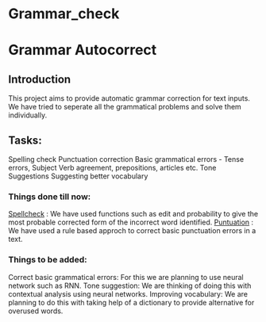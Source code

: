 # Grammar_check
# Grammar Autocorrect
## Introduction 
This project aims to provide automatic grammar correction for text inputs.
We have tried to seperate all the grammatical problems and solve them individually.

## Tasks:
  Spelling check
  Punctuation correction 
  Basic grammatical errors - Tense errors, Subject Verb agreement, prepositions, articles etc.
  Tone Suggestions
  Suggesting better vocabulary

### Things done till now:
   [Spellcheck](https://github.com/dini-5002/Grammar_check/blob/main/Spellcheck.ipynb) :
   We have used functions such as edit and probability to give the most probable corrected form of the incorrect word identified.
   [Puntuation](https://github.com/dini-5002/Grammar_check/blob/main/Punctuation.ipynb) :
   We have used a rule based approch to correct basic punctuation errors in a text.

### Things to be added:
   Correct basic grammatical errors: For this we are planning to use neural network such as RNN.
   Tone suggestion: We are thinking of doing this with contextual analysis using neural networks.
   Improving vocabulary: We are planning to do this with taking help of a dictionary to provide alternative for overused words.
   
   
   
  
